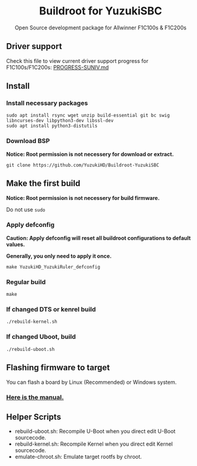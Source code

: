 <h1 align="center">Buildroot for YuzukiSBC</h1>
<p align="center">Open Source development package for Allwinner F1C100s & F1C200s</p>

## Driver support
Check this file to view current driver support progress for F1C100s/F1C200s: [PROGRESS-SUNIV.md](PROGRESS-SUNIV.md)

## Install

### Install necessary packages
``` shell
sudo apt install rsync wget unzip build-essential git bc swig libncurses-dev libpython3-dev libssl-dev
sudo apt install python3-distutils
```

### Download BSP
**Notice: Root permission is not necessery for download or extract.**
```shell
git clone https://github.com/YuzukiHD/Buildroot-YuzukiSBC
```

## Make the first build
**Notice: Root permission is not necessery for build firmware.**

Do not use `sudo`

### Apply defconfig
**Caution: Apply defconfig will reset all buildroot configurations to default values.**

**Generally, you only need to apply it once.**
```shell
make YuzukiHD_YuzukiRuler_defconfig
```

### Regular build
```shell
make
```

### If changed DTS or kenrel build
```shell
./rebuild-kernel.sh
```

### If changed Uboot, build
```shell
./rebuild-uboot.sh
```

## Flashing firmware to target
You can flash a board by Linux (Recommended) or Windows system.
### [Here is the manual.](flashutils/README.md)

## Helper Scripts
- rebuild-uboot.sh: Recompile U-Boot when you direct edit U-Boot sourcecode.
- rebuild-kernel.sh: Recompile Kernel when you direct edit Kernel sourcecode.
- emulate-chroot.sh: Emulate target rootfs by chroot.